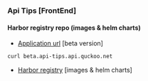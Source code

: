 ### Api Tips [FrontEnd] ###

#### Harbor registry repo (images & helm charts) ####

- [Application url](beta.api-tips.quckoo.net)  [beta version]
```sh
curl beta.api-tips.api.quckoo.net
```
- [Harbor registry](registry.quckoo.net/api-tips/) [images & helm charts]